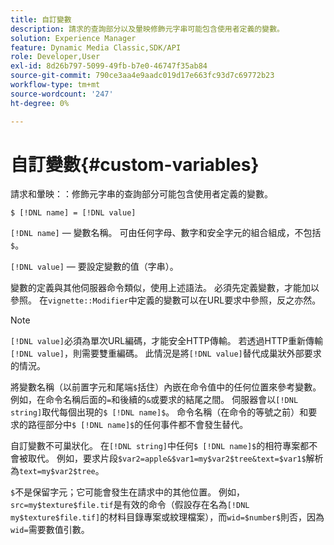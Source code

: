```yaml
---
title: 自訂變數
description: 請求的查詢部分以及暈映修飾元字串可能包含使用者定義的變數。
solution: Experience Manager
feature: Dynamic Media Classic,SDK/API
role: Developer,User
exl-id: 8d26b797-5099-49fb-b7e0-46747f35ab84
source-git-commit: 790ce3aa4e9aadc019d17e663fc93d7c69772b23
workflow-type: tm+mt
source-wordcount: '247'
ht-degree: 0%

---
```


# 自訂變數{#custom-variables}

請求和暈映：：修飾元字串的查詢部分可能包含使用者定義的變數。

`$ [!DNL name] = [!DNL value]`

`[!DNL name]` — 變數名稱。 可由任何字母、數字和安全字元的組合組成，不包括`$`。

`[!DNL value]` — 要設定變數的值（字串）。

變數的定義與其他伺服器命令類似，使用上述語法。 必須先定義變數，才能加以參照。 在`vignette::Modifier`中定義的變數可以在URL要求中參照，反之亦然。

>[!NOTE]
>
>`[!DNL value]`必須為單次URL編碼，才能安全HTTP傳輸。 若透過HTTP重新傳輸`[!DNL value]`，則需要雙重編碼。 此情況是將`[!DNL value]`替代成巢狀外部要求的情況。

將變數名稱（以前置字元和尾端`$`括住）內嵌在命令值中的任何位置來參考變數。 例如，在命令名稱后面的`=`和後續的`&`或要求的結尾之間。 伺服器會以`[!DNL string]`取代每個出現的`$ [!DNL name]$`。 命令名稱（在命令的等號之前）和要求的路徑部分中`$ [!DNL name]$`的任何事件都不會發生替代。

自訂變數不可巢狀化。 在`[!DNL string]`中任何`$ [!DNL name]$`的相符專案都不會被取代。 例如，要求片段`$var2=apple&$var1=my$var2$tree&text=$var1$`解析為`text=my$var2$tree`。

`$`不是保留字元；它可能會發生在請求中的其他位置。 例如，`src=my$texture$file.tif`是有效的命令（假設存在名為`[!DNL my$texture$file.tif]`的材料目錄專案或紋理檔案），而`wid=$number$`則否，因為`wid=`需要數值引數。
